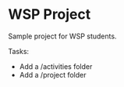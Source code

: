 WSP Project
===========

Sample project for WSP students.

Tasks:
- Add a /activities folder
- Add a /project folder